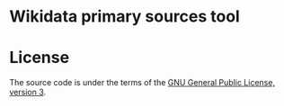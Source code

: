 # Wikidata primary sources tool

# License
The source code is under the terms of the [GNU General Public License, version 3](http://www.gnu.org/licenses/gpl.html).
